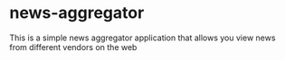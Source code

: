 # news-aggregator
This is a simple news aggregator application that allows you view news from different vendors on the web
